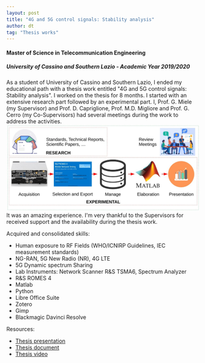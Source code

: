 ```yaml
---
layout: post
title: "4G and 5G control signals: Stability analysis"
author: dt
tag: "Thesis works"
---
```

#### Master of Science in Telecommunication Engineering
##### University of Cassino and Southern Lazio - Academic Year 2019/2020

As a student of University of Cassino and Southern Lazio, I ended my educational path with a thesis work entitled "4G and 5G control signals: Stability analysis". I worked on the thesis for 8 months. I started with an extensive research part followed by an experimental part. I, Prof. G. Miele (my Supervisor) and Prof. D. Capriglione, Prof. M.D. Migliore and Prof. G. Cerro (my Co-Supervisors) had several meetings during the work to address the activities.     
<img src="/assets/img/2021-04-29_unicas_thesis_workflow.jpg" class="img-fluid" alt="Thesis workflow image">
It was an amazing experience. I'm very thankful to the Supervisors for received support and the availability during the thesis work.

Acquired and consolidated skills:
* Human exposure to RF Fields (WHO/ICNIRP Guidelines, IEC measurement standards)
* NG-RAN, 5G New Radio (NR), 4G LTE
* 5G Dynamic spectrum Sharing
* Lab Instruments: Network Scanner R&S TSMA6, Spectrum Analyzer 
* R&S ROMES 4
* Matlab
* Python
* Libre Office Suite
* Zotero
* Gimp
* Blackmagic Davinci Resolve

Resources:
* [Thesis presentation](/assets/pdf/2021-04-29_unicas_master_thesis-slides.pdf)
* [Thesis document](/assets/pdf/2021-04-29_unicas_master_thesis.pdf)
* [Thesis video](https://youtu.be/0GfSU4wAMzQ)